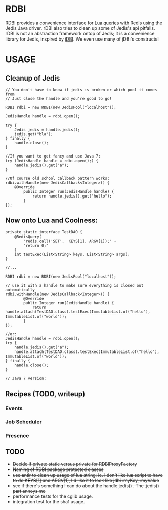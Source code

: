 # RDBI

RDBI provides a convenience interface for [Lua queries](http://redis.io/commands/eval) with Redis using the Jedis Java driver. rDBI also tries to clean up some of Jedis's api pitfalls. rDBI is not an abstraction framework ontop of Jedis; it is a convenience library for Jedis, inspired by [jDBI](http://jdbi.org/). We even use many of jDBI's constructs!


# USAGE
## Cleanup of Jedis

	// You don't have to know if jedis is broken or which pool it comes from
	// Just close the handle and you're good to go!
	
	RDBI rdbi = new RDBI(new JedisPool("localhost"));
	
	JedisHandle handle = rdbi.open();
	
	try {
		Jedis jedis = handle.jedis();
		jedis.get("bla");
	} finally {
		handle.close();
	}
	
	//If you want to get fancy and use Java 7:
	try (JedisHandle handle = rdbi.open();) {
		handle.jedis().get("a");
	}
	
	//Of course old school callback pattern works:
	rdbi.withHandle(new JedisCallback<Integer>() {
		@Override
	        public Integer run(JedisHandle handle) {
	        	return handle.jedis().get("hello");
	        }
	});


## Now onto Lua and Coolness:

	private static interface TestDAO {
		@RedisQuery(
	    	"redis.call('SET',  KEYS[1], ARGV[1]);" +
	        "return 0;"
	    )
	    int testExec(List<String> keys, List<String> args);
	}
	
	//...
	
	RDBI rdbi = new RDBI(new JedisPool("localhost"));

	// use it with a handle to make sure everything is closed out automatically
	rdbi.withHandle(new JedisCallback<Integer>() {
			@Override
	        public Integer run(JedisHandle handle) {
	        	return handle.attach(TestDAO.class).testExec(ImmutableList.of("hello"), ImmutableList.of("world"));
	        }
	});
	
	//or:
	JedisHandle handle = rdbi.open();
	try {
		handle.jedis().get("a");
		handle.attach(TestDAO.class).testExec(ImmutableList.of("hello"), ImmutableList.of("world"));
	} finally {
		handle.close();
	}
	
	// Java 7 version:
	
## Recipes (TODO, writeup)
### Events
### Job Scheduler
### Presence


TODO
----

- ~~Decide if private static versus private for RDBIProxyFactory~~
- ~~Naming of RDBI package protected classes~~
- ~~use antlr to clean up usage of lua string; ie. I don't like lua script to have to do KEYS[1] and ARGV[1], I'd like it to look like jdbi :myKey, :myValue~~
- ~~see if there's something I can do about the handle.jedis() . The .jedis() part annoys me~~
- performance tests for the cglib usage.
- integration test for the sha1 usage.



